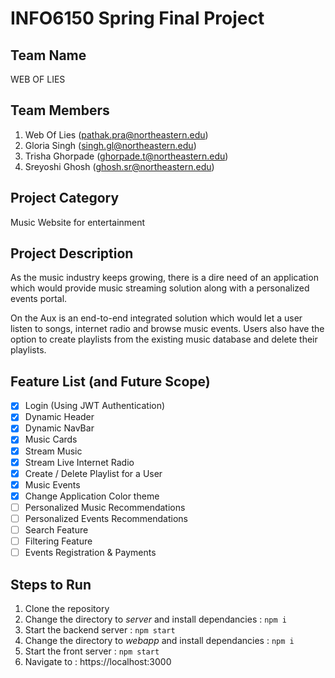 # **INFO6150 Spring Final Project**

## Team Name
WEB OF LIES

## Team Members
1. Web Of Lies  (pathak.pra@northeastern.edu)
2. Gloria Singh   (singh.gl@northeastern.edu)
3. Trisha Ghorpade (ghorpade.t@northeastern.edu)
4. Sreyoshi Ghosh (ghosh.sr@northeastern.edu)


## Project Category
Music Website for entertainment

## Project Description
As the music industry keeps growing, there is a dire need of an application which would provide music streaming solution along with a personalized events portal. 

On the Aux is an end-to-end integrated solution which would let a user listen to songs, internet radio and browse music events. Users also have the option to create playlists from the existing music database and delete their playlists.

## Feature List (and Future Scope)
- [x] Login (Using JWT Authentication)
- [x] Dynamic Header
- [x] Dynamic NavBar
- [x] Music Cards
- [x] Stream Music 
- [x] Stream Live Internet Radio
- [x] Create / Delete Playlist for a User
- [x] Music Events 
- [x] Change Application Color theme
- [ ] Personalized Music Recommendations
- [ ] Personalized Events Recommendations
- [ ] Search Feature
- [ ] Filtering Feature
- [ ] Events Registration & Payments

## Steps to Run
1. Clone the repository
2. Change the directory to *server* and install dependancies : ``npm i``
3. Start the backend server : ``npm start``
4. Change the directory to *webapp* and install dependancies : ``npm i``
5. Start the front server : ``npm start``
6. Navigate to : https://localhost:3000











